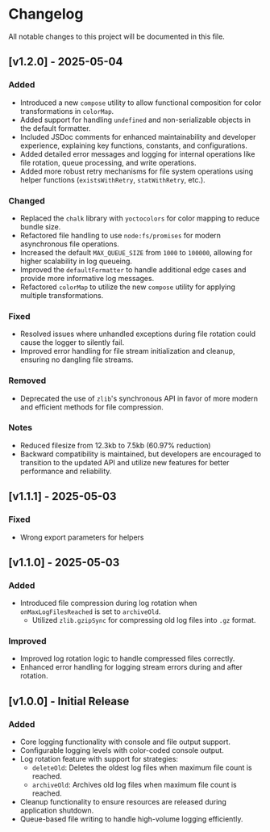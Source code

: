 # Changelog

All notable changes to this project will be documented in this file.

## [v1.2.0] - 2025-05-04
### Added
- Introduced a new `compose` utility to allow functional composition for color transformations in `colorMap`.
- Added support for handling `undefined` and non-serializable objects in the default formatter.
- Included JSDoc comments for enhanced maintainability and developer experience, explaining key functions, constants, and configurations.
- Added detailed error messages and logging for internal operations like file rotation, queue processing, and write operations.
- Added more robust retry mechanisms for file system operations using helper functions (`existsWithRetry`, `statWithRetry`, etc.).

### Changed
- Replaced the `chalk` library with `yoctocolors` for color mapping to reduce bundle size.
- Refactored file handling to use `node:fs/promises` for modern asynchronous file operations.
- Increased the default `MAX_QUEUE_SIZE` from `1000` to `100000`, allowing for higher scalability in log queueing.
- Improved the `defaultFormatter` to handle additional edge cases and provide more informative log messages.
- Refactored `colorMap` to utilize the new `compose` utility for applying multiple transformations.

### Fixed
- Resolved issues where unhandled exceptions during file rotation could cause the logger to silently fail.
- Improved error handling for file stream initialization and cleanup, ensuring no dangling file streams.

### Removed
- Deprecated the use of `zlib`'s synchronous API in favor of more modern and efficient methods for file compression.

### Notes
- Reduced filesize from 12.3kb to 7.5kb (60.97% reduction)
- Backward compatibility is maintained, but developers are encouraged to transition to the updated API and utilize new features for better performance and reliability.


## [v1.1.1] - 2025-05-03
### Fixed
- Wrong export parameters for helpers

## [v1.1.0] - 2025-05-03
### Added
- Introduced file compression during log rotation when `onMaxLogFilesReached` is set to `archiveOld`.
  - Utilized `zlib.gzipSync` for compressing old log files into `.gz` format.
  
### Improved
- Improved log rotation logic to handle compressed files correctly.
- Enhanced error handling for logging stream errors during and after rotation.

## [v1.0.0] - Initial Release
### Added
- Core logging functionality with console and file output support.
- Configurable logging levels with color-coded console output.
- Log rotation feature with support for strategies:
  - `deleteOld`: Deletes the oldest log files when maximum file count is reached.
  - `archiveOld`: Archives old log files when maximum file count is reached.
- Cleanup functionality to ensure resources are released during application shutdown.
- Queue-based file writing to handle high-volume logging efficiently.
